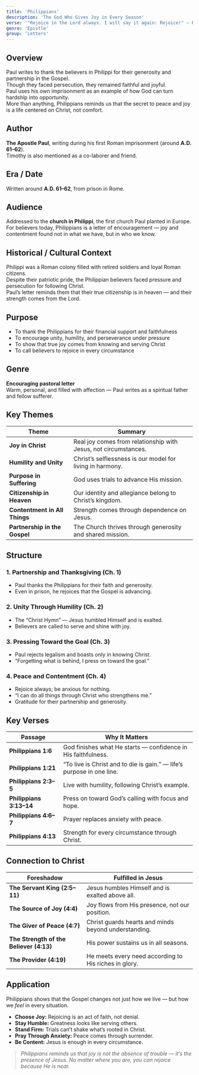 ```yaml
---
title: 'Philippians'
description: 'The God Who Gives Joy in Every Season'
verse: '"Rejoice in the Lord always. I will say it again: Rejoice!" — Philippians 4:4'
genre: 'Epistle'
group: 'Letters'
---
```


## Overview  
Paul writes to thank the believers in Philippi for their generosity and partnership in the Gospel.  
Though they faced persecution, they remained faithful and joyful.  
Paul uses his own imprisonment as an example of how God can turn hardship into opportunity.  
More than anything, Philippians reminds us that the secret to peace and joy is a life centered on Christ, not comfort.

## Author  
**The Apostle Paul**, writing during his first Roman imprisonment (around **A.D. 61–62**).  
Timothy is also mentioned as a co-laborer and friend.

## Era / Date  
Written around **A.D. 61–62**, from prison in Rome.

## Audience  
Addressed to the **church in Philippi**, the first church Paul planted in Europe.  
For believers today, Philippians is a letter of encouragement — joy and contentment found not in what we have, but in who we know.

## Historical / Cultural Context  
Philippi was a Roman colony filled with retired soldiers and loyal Roman citizens.  
Despite their patriotic pride, the Philippian believers faced pressure and persecution for following Christ.  
Paul’s letter reminds them that their true citizenship is in heaven — and their strength comes from the Lord.

## Purpose  
- To thank the Philippians for their financial support and faithfulness  
- To encourage unity, humility, and perseverance under pressure  
- To show that true joy comes from knowing and serving Christ  
- To call believers to rejoice in every circumstance  

## Genre  
**Encouraging pastoral letter**  
Warm, personal, and filled with affection — Paul writes as a spiritual father and fellow sufferer.

## Key Themes  

| Theme | Summary |
|-------|----------|
| **Joy in Christ** | Real joy comes from relationship with Jesus, not circumstances. |
| **Humility and Unity** | Christ’s selflessness is our model for living in harmony. |
| **Purpose in Suffering** | God uses trials to advance His mission. |
| **Citizenship in Heaven** | Our identity and allegiance belong to Christ’s kingdom. |
| **Contentment in All Things** | Strength comes through dependence on Jesus. |
| **Partnership in the Gospel** | The Church thrives through generosity and shared mission. |

## Structure  

### 1. Partnership and Thanksgiving (Ch. 1)
- Paul thanks the Philippians for their faith and generosity.  
- Even in prison, he rejoices that the Gospel is advancing.  

### 2. Unity Through Humility (Ch. 2)
- The “Christ Hymn” — Jesus humbled Himself and is exalted.  
- Believers are called to serve and shine with joy.  

### 3. Pressing Toward the Goal (Ch. 3)
- Paul rejects legalism and boasts only in knowing Christ.  
- “Forgetting what is behind, I press on toward the goal.”  

### 4. Peace and Contentment (Ch. 4)
- Rejoice always; be anxious for nothing.  
- “I can do all things through Christ who strengthens me.”  
- Gratitude for their partnership and generosity.  

## Key Verses  

| Passage | Why It Matters |
|----------|----------------|
| **Philippians 1:6** | God finishes what He starts — confidence in His faithfulness. |
| **Philippians 1:21** | “To live is Christ and to die is gain.” — life’s purpose in one line. |
| **Philippians 2:3–5** | Live with humility, following Christ’s example. |
| **Philippians 3:13–14** | Press on toward God’s calling with focus and hope. |
| **Philippians 4:6–7** | Prayer replaces anxiety with peace. |
| **Philippians 4:13** | Strength for every circumstance through Christ. |

## Connection to Christ  

| Foreshadow | Fulfilled in Jesus |
|-------------|-------------------|
| **The Servant King (2:5–11)** | Jesus humbles Himself and is exalted above all. |
| **The Source of Joy (4:4)** | Joy flows from His presence, not our position. |
| **The Giver of Peace (4:7)** | Christ guards hearts and minds beyond understanding. |
| **The Strength of the Believer (4:13)** | His power sustains us in all seasons. |
| **The Provider (4:19)** | He meets every need according to His riches in glory. |

## Application  
Philippians shows that the Gospel changes not just how we live — but how we *feel* in every situation.  
- **Choose Joy:** Rejoicing is an act of faith, not denial.  
- **Stay Humble:** Greatness looks like serving others.  
- **Stand Firm:** Trials can’t shake what’s rooted in Christ.  
- **Pray Through Anxiety:** Peace comes through surrender.  
- **Be Content:** Jesus is enough in every circumstance.  

> *Philippians reminds us that joy is not the absence of trouble — it’s the presence of Jesus. No matter where you are, you can rejoice because He is near.*
